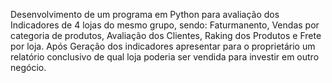 Desenvolvimento de um programa em Python para avaliação dos Indicadores de 4 lojas do mesmo grupo, sendo: 
Faturmanento, Vendas por categoria de produtos, Avaliação dos Clientes, Raking dos Produtos e Frete por loja.
Após Geração dos indicadores apresentar para o proprietário um relatório conclusivo de qual loja poderia ser vendida para investir em outro negócio.
